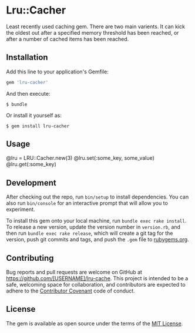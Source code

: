 # Lru::Cacher

Least recently used caching gem. There are two main varients. It can kick the oldest out after a specified memory threshold has been reached, or after a number of cached items has been reached. 

## Installation

Add this line to your application's Gemfile:

```ruby
gem 'lru-cacher'
```

And then execute:

    $ bundle

Or install it yourself as:

    $ gem install lru-cacher

## Usage

@lru = LRU::Cacher.new(3)
@lru.set(:some_key, some_value)
@lru.get(:some_key)

## Development

After checking out the repo, run `bin/setup` to install dependencies. You can also run `bin/console` for an interactive prompt that will allow you to experiment.

To install this gem onto your local machine, run `bundle exec rake install`. To release a new version, update the version number in `version.rb`, and then run `bundle exec rake release`, which will create a git tag for the version, push git commits and tags, and push the `.gem` file to [rubygems.org](https://rubygems.org).

## Contributing

Bug reports and pull requests are welcome on GitHub at https://github.com/[USERNAME]/lru-cache. This project is intended to be a safe, welcoming space for collaboration, and contributors are expected to adhere to the [Contributor Covenant](http://contributor-covenant.org) code of conduct.


## License

The gem is available as open source under the terms of the [MIT License](http://opensource.org/licenses/MIT).

